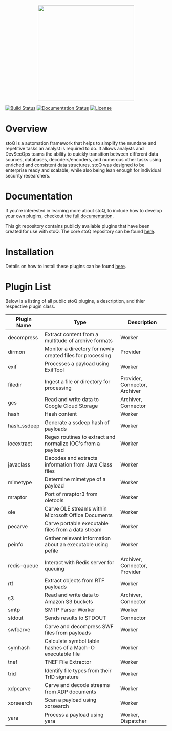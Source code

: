 <p align="center">
<img src="http://stoq.punchcyber.com/i/stoq.png" width="300"><br />
</p>

[![Build Status](https://travis-ci.org/PUNCH-Cyber/stoq-plugins-public.svg?branch=v2)](https://travis-ci.org/PUNCH-Cyber/stoq-plugins-public)
[![Documentation Status](https://readthedocs.org/projects/stoq-framework/badge/?version=v2)](https://stoq-framework.readthedocs.io/en/v2/)
[![License](https://img.shields.io/pypi/l/stoq-framework.svg)](https://pypi.org/project/stoq-framework/)

# Overview

stoQ is a automation framework that helps to simplify the mundane and repetitive
tasks an analyst is required to do. It allows analysts and DevSecOps teams the
ability to quickly transition between different data sources, databases,
decoders/encoders, and numerous other tasks using enriched and consistent data
structures. stoQ was designed to be enterprise ready and scalable, while also being
lean enough for individual security researchers.

# Documentation

If you're interested in learning more about stoQ, to include how to develop your
own plugins, checkout the [full documentation](https://stoq-framework.readthedocs.io/).

This git repository contains publicly available plugins that have been created
for use with stoQ. The core stoQ repository can be found [here](https://github.com/PUNCH-Cyber/stoq).

# Installation

Details on how to install these plugins can be found [here](https://stoq-framework.readthedocs.io/en/latest/installation.html#installing-plugins).

# Plugin List

Below is a listing of all public stoQ plugins, a description, and thier respective plugin class.

| Plugin Name | Type                                                         | Description                   |
| ----------- | ------------------------------------------------------------ | ----------------------------- |
| decompress  | Extract content from a multitude of archive formats          | Worker                        |
| dirmon      | Monitor a directory for newly created files for processing   | Provider                      |
| exif        | Processes a payload using ExifTool                           | Worker                        |
| filedir     | Ingest a file or directory for processing                    | Provider, Connector, Archiver |
| gcs         | Read and write data to Google Cloud Storage                  | Archiver, Connector           |
| hash        | Hash content                                                 | Worker                        |
| hash_ssdeep | Generate a ssdeep hash of payloads                           | Worker                        |
| iocextract  | Regex routines to extract and normalize IOC's from a payload | Worker                        |
| javaclass   | Decodes and extracts information from Java Class files       | Worker                        |
| mimetype    | Determine mimetype of a payload                              | Worker                        |
| mraptor     | Port of mraptor3 from oletools                               | Worker                        |
| ole         | Carve OLE streams within Microsoft Office Documents          | Worker                        |
| pecarve     | Carve portable executable files from a data stream           | Worker                        |
| peinfo      | Gather relevant information about an executable using pefile | Worker                        |
| redis-queue | Interact with Redis server for queuing                       | Archiver, Connector, Provider |
| rtf         | Extract objects from RTF payloads                            | Worker                        |
| s3          | Read and write data to Amazon S3 buckets                     | Archiver, Connector           |
| smtp        | SMTP Parser Worker                                           | Worker                        |
| stdout      | Sends results to STDOUT                                      | Connector                     |
| swfcarve    | Carve and decompress SWF files from payloads                 | Worker                        |
| symhash     | Calculate symbol table hashes of a Mach-O executable file    | Worker                        |
| tnef        | TNEF File Extractor                                          | Worker                        |
| trid        | Identify file types from their TrID signature                | Worker                        |
| xdpcarve    | Carve and decode streams from XDP documents                  | Worker                        |
| xorsearch   | Scan a payload using xorsearch                               | Worker                        |
| yara        | Process a payload using yara                                 | Worker, Dispatcher            |
